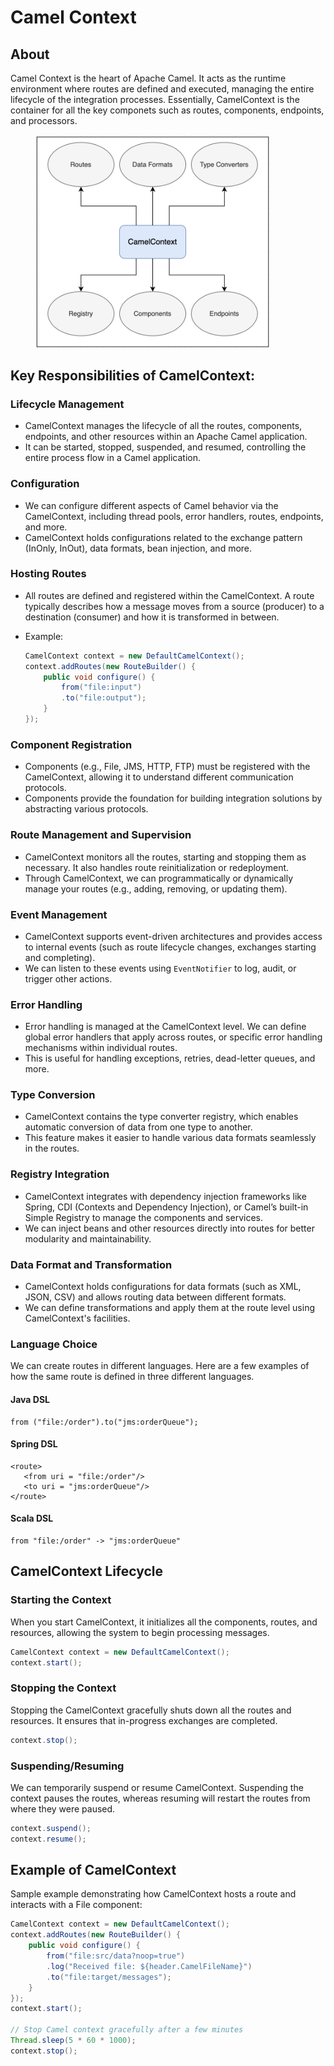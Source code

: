 # Camel Context

## **About**

Camel Context is the heart of Apache Camel. It acts as the runtime environment where routes are defined and executed, managing the entire lifecycle of the integration processes. Essentially, CamelContext is the container for all the key componets such as routes, components, endpoints, and processors.

<figure><img src="../../../../../.gitbook/assets/image (285).png" alt="" width="375"><figcaption></figcaption></figure>

## Key Responsibilities of CamelContext:

### **Lifecycle Management**

* CamelContext manages the lifecycle of all the routes, components, endpoints, and other resources within an Apache Camel application.
* It can be started, stopped, suspended, and resumed, controlling the entire process flow in a Camel application.

### **Configuration**

* We can configure different aspects of Camel behavior via the CamelContext, including thread pools, error handlers, routes, endpoints, and more.
* CamelContext holds configurations related to the exchange pattern (InOnly, InOut), data formats, bean injection, and more.

### **Hosting Routes**

* All routes are defined and registered within the CamelContext. A route typically describes how a message moves from a source (producer) to a destination (consumer) and how it is transformed in between.
*   Example:

    ```java
    CamelContext context = new DefaultCamelContext();
    context.addRoutes(new RouteBuilder() {
        public void configure() {
            from("file:input")
            .to("file:output");
        }
    });
    ```

### **Component Registration**

* Components (e.g., File, JMS, HTTP, FTP) must be registered with the CamelContext, allowing it to understand different communication protocols.
* Components provide the foundation for building integration solutions by abstracting various protocols.

### **Route Management and Supervision**

* CamelContext monitors all the routes, starting and stopping them as necessary. It also handles route reinitialization or redeployment.
* Through CamelContext, we can programmatically or dynamically manage your routes (e.g., adding, removing, or updating them).

### **Event Management**

* CamelContext supports event-driven architectures and provides access to internal events (such as route lifecycle changes, exchanges starting and completing).
* We can listen to these events using `EventNotifier` to log, audit, or trigger other actions.

### **Error Handling**

* Error handling is managed at the CamelContext level. We can define global error handlers that apply across routes, or specific error handling mechanisms within individual routes.
* This is useful for handling exceptions, retries, dead-letter queues, and more.

### **Type Conversion**

* CamelContext contains the type converter registry, which enables automatic conversion of data from one type to another.
* This feature makes it easier to handle various data formats seamlessly in the routes.

### **Registry Integration**

* CamelContext integrates with dependency injection frameworks like Spring, CDI (Contexts and Dependency Injection), or Camel’s built-in Simple Registry to manage the components and services.
* We can inject beans and other resources directly into routes for better modularity and maintainability.

### **Data Format and Transformation**

* CamelContext holds configurations for data formats (such as XML, JSON, CSV) and allows routing data between different formats.
* We can define transformations and apply them at the route level using CamelContext's facilities.

### Language Choice

We can create routes in different languages. Here are a few examples of how the same route is defined in three different languages.

#### Java DSL

```
from ("file:/order").to("jms:orderQueue");
```

#### Spring DSL

```
<route>
   <from uri = "file:/order"/>
   <to uri = "jms:orderQueue"/>
</route>
```

#### Scala DSL

```
from "file:/order" -> "jms:orderQueue"
```

## CamelContext Lifecycle

### **Starting the Context**

When you start CamelContext, it initializes all the components, routes, and resources, allowing the system to begin processing messages.

```java
CamelContext context = new DefaultCamelContext();
context.start();
```

### **Stopping the Context**&#x20;

Stopping the CamelContext gracefully shuts down all the routes and resources. It ensures that in-progress exchanges are completed.

```java
context.stop();
```

### **Suspending/Resuming**

We can temporarily suspend or resume CamelContext. Suspending the context pauses the routes, whereas resuming will restart the routes from where they were paused.

```java
context.suspend();
context.resume();
```

## Example of CamelContext

Sample example demonstrating how CamelContext hosts a route and interacts with a File component:

```java
CamelContext context = new DefaultCamelContext();
context.addRoutes(new RouteBuilder() {
    public void configure() {
        from("file:src/data?noop=true")
        .log("Received file: ${header.CamelFileName}")
        .to("file:target/messages");
    }
});
context.start();

// Stop Camel context gracefully after a few minutes
Thread.sleep(5 * 60 * 1000);
context.stop();
```

